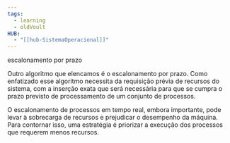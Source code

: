 ```yaml
---
tags:
  - learning
  - oldVoult
HUB:
  - "[[hub-SistemaOperacional]]"
---
```

escalonamento por prazo

Outro algoritmo que elencamos é o escalonamento por prazo. Como enfatizado esse algoritmo necessita da requisição prévia de recursos do sistema, com a inserção exata que será necessária para que se cumpra o prazo previsto de processamento de um conjunto de processos.

O escalonamento de processos em tempo real, embora importante, pode levar à sobrecarga de recursos e prejudicar o desempenho da máquina. Para contornar isso, uma estratégia é priorizar a execução dos processos que requerem menos recursos.